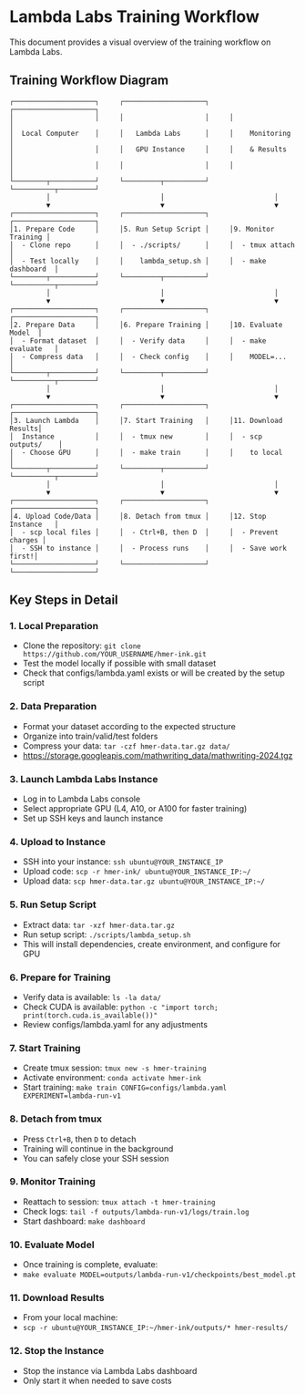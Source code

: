 # Lambda Labs Training Workflow

This document provides a visual overview of the training workflow on Lambda Labs.

## Training Workflow Diagram

```
┌────────────────────┐     ┌────────────────────┐     ┌────────────────────┐
│                    │     │                    │     │                    │
│  Local Computer    │     │   Lambda Labs      │     │    Monitoring      │
│                    │     │   GPU Instance     │     │    & Results       │
│                    │     │                    │     │                    │
└────────┬───────────┘     └─────────┬──────────┘     └──────────┬─────────┘
         │                           │                           │
         ▼                           ▼                           ▼
┌────────────────────┐     ┌────────────────────┐     ┌────────────────────┐
│1. Prepare Code     │     │5. Run Setup Script │     │9. Monitor Training │
│  - Clone repo      │     │  - ./scripts/      │     │  - tmux attach     │
│  - Test locally    │     │    lambda_setup.sh │     │  - make dashboard  │
└────────┬───────────┘     └─────────┬──────────┘     └──────────┬─────────┘
         │                           │                           │
         ▼                           ▼                           ▼
┌────────────────────┐     ┌────────────────────┐     ┌────────────────────┐
│2. Prepare Data     │     │6. Prepare Training │     │10. Evaluate Model  │
│  - Format dataset  │     │  - Verify data     │     │  - make evaluate   │
│  - Compress data   │     │  - Check config    │     │    MODEL=...       │
└────────┬───────────┘     └─────────┬──────────┘     └──────────┬─────────┘
         │                           │                           │
         ▼                           ▼                           ▼
┌────────────────────┐     ┌────────────────────┐     ┌────────────────────┐
│3. Launch Lambda    │     │7. Start Training   │     │11. Download Results│
│  Instance          │     │  - tmux new        │     │  - scp outputs/    │
│  - Choose GPU      │     │  - make train      │     │    to local        │
└────────┬───────────┘     └─────────┬──────────┘     └──────────┬─────────┘
         │                           │                           │
         ▼                           ▼                           ▼
┌────────────────────┐     ┌────────────────────┐     ┌────────────────────┐
│4. Upload Code/Data │     │8. Detach from tmux │     │12. Stop Instance   │
│  - scp local files │     │  - Ctrl+B, then D  │     │  - Prevent charges │
│  - SSH to instance │     │  - Process runs    │     │  - Save work first!│
└────────────────────┘     └────────────────────┘     └────────────────────┘
```

## Key Steps in Detail

### 1. Local Preparation

- Clone the repository: `git clone https://github.com/YOUR_USERNAME/hmer-ink.git`
- Test the model locally if possible with small dataset
- Check that configs/lambda.yaml exists or will be created by the setup script

### 2. Data Preparation

- Format your dataset according to the expected structure
- Organize into train/valid/test folders
- Compress your data: `tar -czf hmer-data.tar.gz data/`
- https://storage.googleapis.com/mathwriting_data/mathwriting-2024.tgz

### 3. Launch Lambda Labs Instance

- Log in to Lambda Labs console
- Select appropriate GPU (L4, A10, or A100 for faster training)
- Set up SSH keys and launch instance

### 4. Upload to Instance

- SSH into your instance: `ssh ubuntu@YOUR_INSTANCE_IP`
- Upload code: `scp -r hmer-ink/ ubuntu@YOUR_INSTANCE_IP:~/`
- Upload data: `scp hmer-data.tar.gz ubuntu@YOUR_INSTANCE_IP:~/`

### 5. Run Setup Script

- Extract data: `tar -xzf hmer-data.tar.gz`
- Run setup script: `./scripts/lambda_setup.sh`
- This will install dependencies, create environment, and configure for GPU

### 6. Prepare for Training

- Verify data is available: `ls -la data/`
- Check CUDA is available: `python -c "import torch; print(torch.cuda.is_available())"`
- Review configs/lambda.yaml for any adjustments

### 7. Start Training

- Create tmux session: `tmux new -s hmer-training`
- Activate environment: `conda activate hmer-ink`
- Start training: `make train CONFIG=configs/lambda.yaml EXPERIMENT=lambda-run-v1`

### 8. Detach from tmux

- Press `Ctrl+B`, then `D` to detach
- Training will continue in the background
- You can safely close your SSH session

### 9. Monitor Training

- Reattach to session: `tmux attach -t hmer-training`
- Check logs: `tail -f outputs/lambda-run-v1/logs/train.log`
- Start dashboard: `make dashboard`

### 10. Evaluate Model

- Once training is complete, evaluate:
- `make evaluate MODEL=outputs/lambda-run-v1/checkpoints/best_model.pt`

### 11. Download Results

- From your local machine:
- `scp -r ubuntu@YOUR_INSTANCE_IP:~/hmer-ink/outputs/* hmer-results/`

### 12. Stop the Instance

- Stop the instance via Lambda Labs dashboard
- Only start it when needed to save costs 